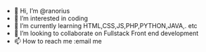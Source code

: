 - 👋 Hi, I’m @ranorius
- 👀 I’m interested in coding
- 🌱 I’m currently learning HTML,CSS,JS,PHP,PYTHON,JAVA,. etc
- 💞️ I’m looking to collaborate on Fullstack Front end development
- 📫 How to reach me :email me

<!---
ranorius/ranorius is a ✨ special ✨ repository because its `README.md` (this file) appears on your GitHub profile.
You can click the Preview link to take a look at your changes.
--->

